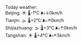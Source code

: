Today weather:  
Beijing: ☀️ 🌡️-1°C 🌬️↓0km/h  
Tianjin: 🌫  🌡️+2°C 🌬️↗0km/h  
Shijiazhuang: 🌫  🌡️+3°C 🌬️↑0km/h  
Tangshan: ☀️ 🌡️+4°C 🌬️↖5km/h  
